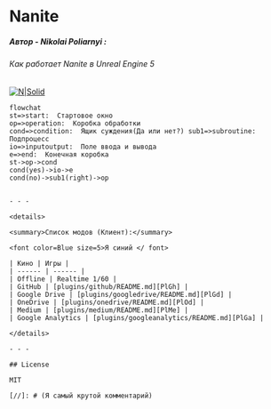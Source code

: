 # Nanite

##### Автор - Nikolai Poliarnyi :
###### *Как работает Nanite в Unreal Engine 5*
[![N|Solid](https://opengameart.org/sites/default/files/forum-attachments/Shark1.png)](https://www.youtube.com/watch?v=ltUzX1IR9JI&ab_channel=NikolaiPoliarnyi)

```mermaid
flowchat 
st=>start:  Стартовое окно 
op=>operation:  Коробка обработки 
cond=>condition:  Ящик суждения(Да или нет?) sub1=>subroutine:  Подпроцесс 
io=>inputoutput:  Поле ввода и вывода 
e=>end:  Конечная коробка 
st->op->cond 
cond(yes)->io->e 
cond(no)->sub1(right)->op


- - -

<details>

<summary>Список модов (Клиент):</summary>

<font color=Blue size=5>Я синий </ font>

| Кино | Игры |
| ------ | ------ |
| Offline | Realtime 1/60 |
| GitHub | [plugins/github/README.md][PlGh] |
| Google Drive | [plugins/googledrive/README.md][PlGd] |
| OneDrive | [plugins/onedrive/README.md][PlOd] |
| Medium | [plugins/medium/README.md][PlMe] |
| Google Analytics | [plugins/googleanalytics/README.md][PlGa] |

</details>

- - -

## License

MIT

[//]: # (Я самый крутой комментарий)
